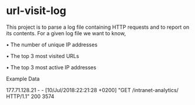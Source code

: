 # url-visit-log

This project is to parse a log file containing HTTP requests and to report on its contents.
For a given log file we want to know,

• The number of unique IP addresses

• The top 3 most visited URLs

• The top 3 most active IP addresses

Example Data

177.71.128.21 - - [10/Jul/2018:22:21:28 +0200] "GET /intranet-analytics/ HTTP/1.1" 200 3574

